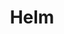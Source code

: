 ---
title: "Helm"
description: "Application management"
weight: 3
banner: "/98e16360-a366-4b78-8e0a-031da07fdacb/images/helm.png"
---